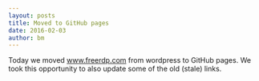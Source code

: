 ```yaml
---
layout: posts
title: Moved to GitHub pages
date: 2016-02-03
author: bm
---
```


Today we moved www.freerdp.com from wordpress to GitHub pages. We
took this opportunity to also update some of the old (stale) links.
